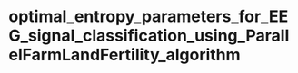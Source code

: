 # optimal_entropy_parameters_for_EEG_signal_classification_using_ParallelFarmLandFertility_algorithm
